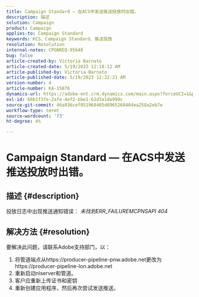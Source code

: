```yaml
---
title: Campaign Standard — 在ACS中发送推送投放时出错。
description: 描述
solution: Campaign
product: Campaign
applies-to: Campaign Standard
keywords: KCS、Campaign Standard、推送投放
resolution: Resolution
internal-notes: CPGNREQ-95648
bug: false
article-created-by: Victoria Barnato
article-created-date: 5/19/2023 12:18:12 AM
article-published-by: Victoria Barnato
article-published-date: 5/19/2023 12:22:21 AM
version-number: 4
article-number: KA-15876
dynamics-url: https://adobe-ent.crm.dynamics.com/main.aspx?forceUCI=1&pagetype=entityrecord&etn=knowledgearticle&id=96512a9e-daf5-ed11-8848-6045bd006268
exl-id: 66b1f3fe-2afe-4ef2-bbe1-62d3a1de999c
source-git-commit: 46a836cef051968405d8965268404ea258a2eb7e
workflow-type: tm+mt
source-wordcount: '73'
ht-degree: 4%

---
```


# Campaign Standard — 在ACS中发送推送投放时出错。

## 描述 {#description}


投放日志中出现推送通知错误： *未找到ERR_FAILUREMCPNSAPI 404*


## 解决方法 {#resolution}


要解决此问题，请联系Adobe支持部门，以：

1. 将管道端点从https://producer-pipeline-pnw.adobe.net更改为https://producer-pipeline-lon.adobe.net
2. 重新启动nlserver和管道。
3. 客户应重新上传证书和密钥
4. 重新创建应用程序，然后再次尝试发送推送。
